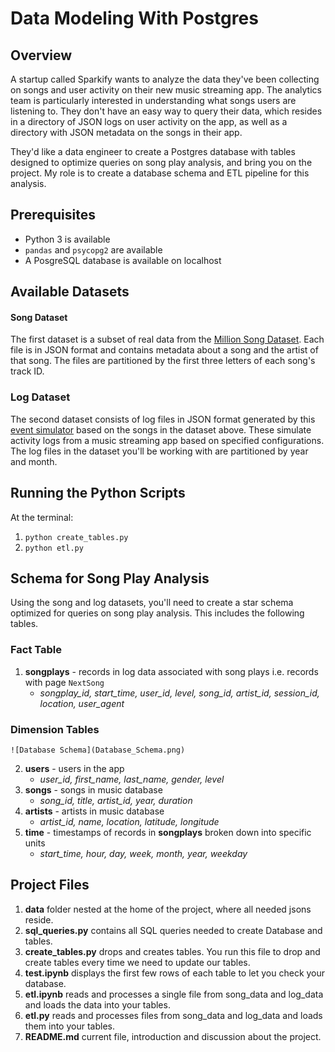 # Data Modeling With Postgres

## Overview
A startup called Sparkify wants to analyze the data they've been collecting on songs and user activity on their new music streaming app. The analytics team is particularly interested in understanding what songs users are listening to.  They don't have an easy way to query their data, which resides in a directory of JSON logs on user activity on the app, as well as a directory with JSON metadata on the songs in their app.

They'd like a data engineer to create a Postgres database with tables designed to optimize queries on song play analysis, and bring you on the project. My role is to create a database schema and ETL pipeline for this analysis. 

## Prerequisites
-  Python 3 is available
-   `pandas`  and  `psycopg2`  are available
-   A PosgreSQL database is available on localhost


## Available Datasets

#### Song Dataset
The first dataset is a subset of real data from the  [Million Song Dataset](http://millionsongdataset.com/). Each file is in JSON format and contains metadata about a song and the artist of that song. The files are partitioned by the first three letters of each song's track ID.

### Log Dataset

The second dataset consists of log files in JSON format generated by this  [event simulator](https://github.com/Interana/eventsim)  based on the songs in the dataset above. These simulate activity logs from a music streaming app based on specified configurations.
The log files in the dataset you'll be working with are partitioned by year and month.

## Running the Python Scripts

At the terminal:
1.  `python create_tables.py`
2.  `python etl.py`


## Schema for Song Play Analysis

Using the song and log datasets, you'll need to create a star schema optimized for queries on song play analysis. This includes the following tables.

### Fact Table

1.  **songplays**  - records in log data associated with song plays i.e. records with page  `NextSong`
    -   _songplay_id, start_time, user_id, level, song_id, artist_id, session_id, location, user_agent_
### Dimension Tables

```
![Database Schema](Database_Schema.png)
```

2.  **users**  - users in the app
    -   _user_id, first_name, last_name, gender, level_
3.  **songs**  - songs in music database
    -   _song_id, title, artist_id, year, duration_
4.  **artists**  - artists in music database
    -   _artist_id, name, location, latitude, longitude_
5.  **time**  - timestamps of records in  **songplays**  broken down into specific units
    -   _start_time, hour, day, week, month, year, weekday_


## Project Files

1.  **data**  folder nested at the home of the project, where all needed jsons reside.
2.  **sql_queries.py**  contains all  SQL queries needed to create Database and tables.
3.  **create_tables.py**  drops and creates tables. You run this file to drop and create tables every time we need to update our tables.
4.  **test.ipynb**  displays the first few rows of each table to let you check your database.
5.  **etl.ipynb**  reads and processes a single file from song_data and log_data and loads the data into your tables.
6.  **etl.py**  reads and processes files from song_data and log_data and loads them into your tables.
7.  **README.md**  current file, introduction and discussion about the project.


